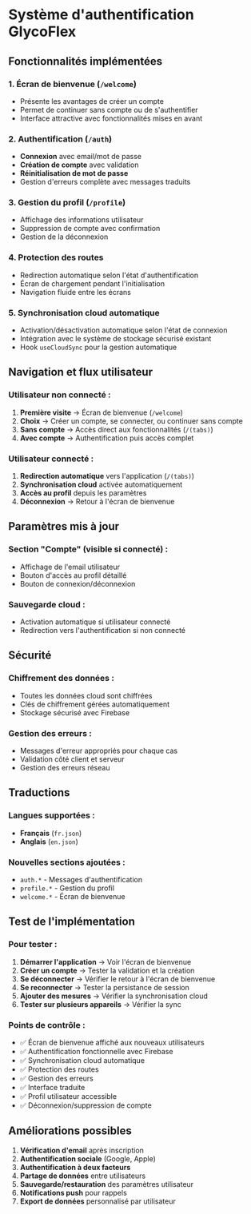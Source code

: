 # Système d'authentification GlycoFlex

## Fonctionnalités implémentées

### 1. **Écran de bienvenue** (`/welcome`)
- Présente les avantages de créer un compte
- Permet de continuer sans compte ou de s'authentifier
- Interface attractive avec fonctionnalités mises en avant

### 2. **Authentification** (`/auth`)
- **Connexion** avec email/mot de passe
- **Création de compte** avec validation
- **Réinitialisation de mot de passe**
- Gestion d'erreurs complète avec messages traduits

### 3. **Gestion du profil** (`/profile`)
- Affichage des informations utilisateur
- Suppression de compte avec confirmation
- Gestion de la déconnexion

### 4. **Protection des routes**
- Redirection automatique selon l'état d'authentification
- Écran de chargement pendant l'initialisation
- Navigation fluide entre les écrans

### 5. **Synchronisation cloud automatique**
- Activation/désactivation automatique selon l'état de connexion
- Intégration avec le système de stockage sécurisé existant
- Hook `useCloudSync` pour la gestion automatique

## Navigation et flux utilisateur

### Utilisateur non connecté :
1. **Première visite** → Écran de bienvenue (`/welcome`)
2. **Choix** → Créer un compte, se connecter, ou continuer sans compte
3. **Sans compte** → Accès direct aux fonctionnalités (`/(tabs)`)
4. **Avec compte** → Authentification puis accès complet

### Utilisateur connecté :
1. **Redirection automatique** vers l'application (`/(tabs)`)
2. **Synchronisation cloud** activée automatiquement
3. **Accès au profil** depuis les paramètres
4. **Déconnexion** → Retour à l'écran de bienvenue

## Paramètres mis à jour

### Section "Compte" (visible si connecté) :
- Affichage de l'email utilisateur
- Bouton d'accès au profil détaillé
- Bouton de connexion/déconnexion

### Sauvegarde cloud :
- Activation automatique si utilisateur connecté
- Redirection vers l'authentification si non connecté

## Sécurité

### Chiffrement des données :
- Toutes les données cloud sont chiffrées
- Clés de chiffrement gérées automatiquement
- Stockage sécurisé avec Firebase

### Gestion des erreurs :
- Messages d'erreur appropriés pour chaque cas
- Validation côté client et serveur
- Gestion des erreurs réseau

## Traductions

### Langues supportées :
- **Français** (`fr.json`)
- **Anglais** (`en.json`)

### Nouvelles sections ajoutées :
- `auth.*` - Messages d'authentification
- `profile.*` - Gestion du profil
- `welcome.*` - Écran de bienvenue

## Test de l'implémentation

### Pour tester :
1. **Démarrer l'application** → Voir l'écran de bienvenue
2. **Créer un compte** → Tester la validation et la création
3. **Se déconnecter** → Vérifier le retour à l'écran de bienvenue
4. **Se reconnecter** → Tester la persistance de session
5. **Ajouter des mesures** → Vérifier la synchronisation cloud
6. **Tester sur plusieurs appareils** → Vérifier la sync

### Points de contrôle :
- ✅ Écran de bienvenue affiché aux nouveaux utilisateurs
- ✅ Authentification fonctionnelle avec Firebase
- ✅ Synchronisation cloud automatique
- ✅ Protection des routes
- ✅ Gestion des erreurs
- ✅ Interface traduite
- ✅ Profil utilisateur accessible
- ✅ Déconnexion/suppression de compte

## Améliorations possibles

1. **Vérification d'email** après inscription
2. **Authentification sociale** (Google, Apple)
3. **Authentification à deux facteurs**
4. **Partage de données** entre utilisateurs
5. **Sauvegarde/restauration** des paramètres utilisateur
6. **Notifications push** pour rappels
7. **Export de données** personnalisé par utilisateur
